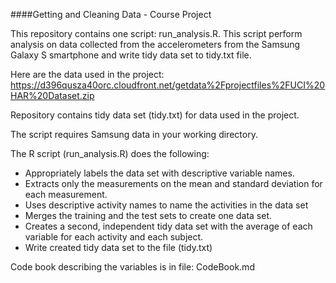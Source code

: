 ####Getting and Cleaning Data - Course Project

This repository contains one script: run_analysis.R. This script perform analysis on data collected from the accelerometers from the Samsung Galaxy S smartphone and write tidy data set to tidy.txt file.

Here are the data used in the project: 
https://d396qusza40orc.cloudfront.net/getdata%2Fprojectfiles%2FUCI%20HAR%20Dataset.zip 

Repository contains tidy data set (tidy.txt) for data used in the project.

The script requires Samsung data in your working directory.

The R script (run_analysis.R) does the following:

- Appropriately labels the data set with descriptive variable names. 
- Extracts only the measurements on the mean and standard deviation for each measurement. 
- Uses descriptive activity names to name the activities in the data set
- Merges the training and the test sets to create one data set.
- Creates a second, independent tidy data set with the average of each variable for each activity and each subject.
- Write created tidy data set to the file (tidy.txt)

Code book describing the variables is in file: CodeBook.md